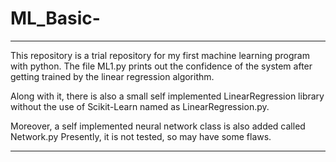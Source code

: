# ML_Basic-
******************************************************************************************
This repository is a trial repository for my first machine learning program with python.
The file ML1.py prints out the confidence of the system after getting trained by the linear
regression algorithm.

Along with it, there is also a small self implemented LinearRegression library without
the use of Scikit-Learn named as LinearRegression.py.

Moreover, a self implemented neural network class is also added called Network.py
Presently, it is not tested, so may have some flaws.
*******************************************************************************************
